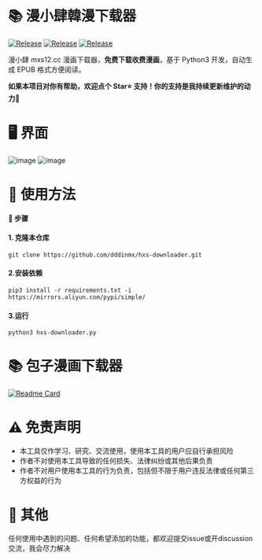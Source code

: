 # 📚 漫小肆韓漫下载器

<a href="https://github.com/dddinmx/hxs-downloader/"><img alt="Release" src="https://img.shields.io/badge/crawler-bule"></a>
<a href="https://github.com/dddinmx/hxs-downloader/"><img alt="Release" src="https://img.shields.io/badge/python-3.8%2B-8A2BE2"></a>
<a href="https://github.com/dddinmx/hxs-downloader/"><img alt="Release" src="https://img.shields.io/badge/Version-1.0-yellow"></a>

漫小肆 mxs12.cc 漫画下载器，**免费下载收费漫画**，基于 Python3 开发，自动生成 EPUB 格式方便阅读。

**如果本项目对你有帮助，欢迎点个 Star⭐ 支持！你的支持是我持续更新维护的动力🙏**

# 🖥️ 界面

![image](https://github.com/user-attachments/assets/59595f49-624e-46fe-ba86-4745d8a9c003)
![image](https://github.com/user-attachments/assets/a2963a1e-5ccc-4025-aa7f-967ce98acc79)

# 📖 使用方法

#### 📝 步骤

#### 1. 克隆本仓库

```
git clone https://github.com/dddinmx/hxs-downloader.git
```

#### 2.安装依赖

```
pip3 install -r requirements.txt -i https://mirrors.aliyun.com/pypi/simple/
```

#### 3.运行
```
python3 hxs-downloader.py
```

# 📚 包子漫画下载器
[![Readme Card](https://github-readme-stats.vercel.app/api/pin/?username=dddinmx&repo=bzmh-downloader)](https://github.com/dddinmx/bzmh-downloader)

# ⚠️ 免责声明

- 本工具仅作学习、研究、交流使用，使用本工具的用户应自行承担风险
- 作者不对使用本工具导致的任何损失、法律纠纷或其他后果负责
- 作者不对用户使用本工具的行为负责，包括但不限于用户违反法律或任何第三方权益的行为

# 💬 其他

任何使用中遇到的问题、任何希望添加的功能，都欢迎提交issue或开discussion交流，我会尽力解决  
